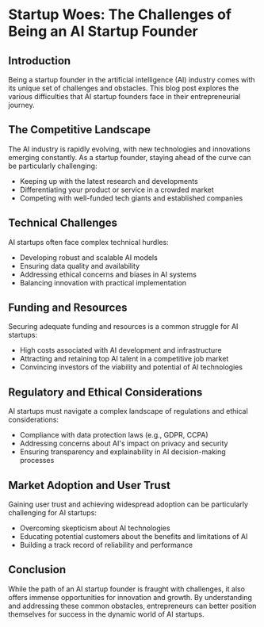 # Startup Woes: The Challenges of Being an AI Startup Founder

## Introduction

Being a startup founder in the artificial intelligence (AI) industry comes with its unique set of challenges and obstacles. This blog post explores the various difficulties that AI startup founders face in their entrepreneurial journey.

## The Competitive Landscape

The AI industry is rapidly evolving, with new technologies and innovations emerging constantly. As a startup founder, staying ahead of the curve can be particularly challenging:

- Keeping up with the latest research and developments
- Differentiating your product or service in a crowded market
- Competing with well-funded tech giants and established companies

## Technical Challenges

AI startups often face complex technical hurdles:

- Developing robust and scalable AI models
- Ensuring data quality and availability
- Addressing ethical concerns and biases in AI systems
- Balancing innovation with practical implementation

## Funding and Resources

Securing adequate funding and resources is a common struggle for AI startups:

- High costs associated with AI development and infrastructure
- Attracting and retaining top AI talent in a competitive job market
- Convincing investors of the viability and potential of AI technologies

## Regulatory and Ethical Considerations

AI startups must navigate a complex landscape of regulations and ethical considerations:

- Compliance with data protection laws (e.g., GDPR, CCPA)
- Addressing concerns about AI's impact on privacy and security
- Ensuring transparency and explainability in AI decision-making processes

## Market Adoption and User Trust

Gaining user trust and achieving widespread adoption can be particularly challenging for AI startups:

- Overcoming skepticism about AI technologies
- Educating potential customers about the benefits and limitations of AI
- Building a track record of reliability and performance

## Conclusion

While the path of an AI startup founder is fraught with challenges, it also offers immense opportunities for innovation and growth. By understanding and addressing these common obstacles, entrepreneurs can better position themselves for success in the dynamic world of AI startups.